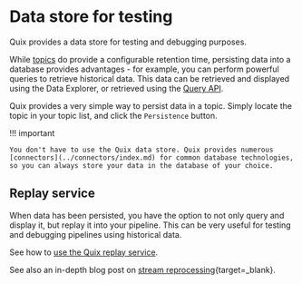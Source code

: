 # Data store for testing 

Quix provides a data store for testing and debugging purposes.

While [topics](../get-started/glossary.md#topic) do provide a configurable retention time, persisting data into a database provides advantages - for example, you can perform powerful queries to retrieve historical data. This data can be retrieved and displayed using the Data Explorer, or retrieved using the [Query API](../apis/query-api/index.md).

Quix provides a very simple way to persist data in a topic. Simply locate the topic in your topic list, and click the `Persistence` button. 

!!! important

    You don't have to use the Quix data store. Quix provides numerous [connectors](../connectors/index.md) for common database technologies, so you can always store your data in the database of your choice.

## Replay service

When data has been persisted, you have the option to not only query and display it, but replay it into your pipeline. This can be very useful for testing and debugging pipelines using historical data.

See how to [use the Quix replay service](../manage/replay.md).

See also an in-depth blog post on [stream reprocessing](https://quix.io/blog/intro-stream-reprocessing-python/){target=_blank}.
